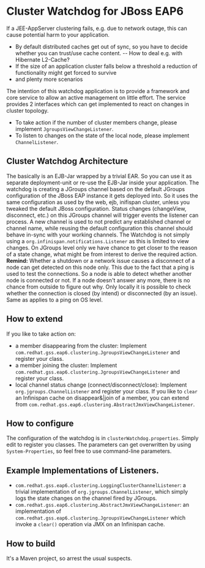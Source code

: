 # Cluster Watchdog for JBoss EAP6

If a JEE-AppServer clustering fails, e.g. due to network outage, this can cause potential harm to your application. 

- By default distributed caches get out of sync, so you have to decide whether you can trust/use cache content.
-- How to deal e.g. with Hibernate L2-Cache?
- If the size of an application cluster falls below a threshold a reduction of functionality might get forced to survive
- and plenty more scenarios

The intention of this watchdog application is to provide a framework and core service to allow an active management on little effort.
The service provides 2 interfaces which can get implemented to react on changes in cluster topology.

- To take action if the number of cluster members change, please implement `JgroupsViewChangeListener`. 
- To listen to changes on the state of the local node, please implement `ChannelListener`.

## Cluster Watchdog Architecture
The basically is an EJB-Jar wrapped by a trivial EAR. So you can use it as separate deployment-unit or re-use the EJB-Jar inside your application.
The watchdog is creating a JGroups channel based on the default JGroups configuration of the JBoss EAP instance it gets deployed into. So it uses the same configuration as used by the web, ejb, inifispan cluster, unless you tweaked the default JBoss configuration.
Status changes (changeView, disconnect, etc.) on this JGroups channel will trigger events the listener can process. A new channel is used to not predict any established channel or channel name, while reusing the default configuration this channel should behave in-sync with your working channels.
The Watchdog is not simply using a `org.infinispan.notifications.Listener` as this is limited to view changes. On JGroups level only we have chance to get closer to the reason of a state change, what might be from interest to derive the required action.
**Remind:** Whether a shutdown or a network issue causes a disconnect of a node can get detected on this node only. This due to the fact that a ping is used to test the connections. So a node is able to detect whether another node is connected or not. If a node doesn't answer any more, there is no chance from outside to figure out why. Only locally it is possible to check whether the connection is closed (by intend) or disconnected (by an issue). Same as applies to a ping on OS level.  

## How to extend
If you like to take action on:
- a member disappearing from the cluster: Implement `com.redhat.gss.eap6.clustering.JgroupsViewChangeListener` and register your class.
- a member joining the cluster: Implement `com.redhat.gss.eap6.clustering.JgroupsViewChangeListener` and register your class.
- local channel status change (connect/disconnect/close): Implement `org.jgroups.ChannelListener` and register your class.
If you like to `clear` an Infinispan cache on disappear&|join of a member, you can extend from `com.redhat.gss.eap6.clustering.AbstractJmxViewChangeListener`.

## How to configure
The configuration of the watchdog is in `clusterWatchdog.properties`. Simply edit to register you classes. The parameters can get overwritten by using `System-Properties`, so feel free to use command-line parameters.

## Example Implementations of Listeners.
- `com.redhat.gss.eap6.clustering.LoggingClusterChannelListener`: a trivial implementation of `org.jgroups.ChannelListener`, which simply logs the state changes on the channel fired by JGroups.
- `com.redhat.gss.eap6.clustering.AbstractJmxViewChangeListener`: an implementation of `com.redhat.gss.eap6.clustering.JgroupsViewChangeListener` which invoke a `clear()` operation via JMX on an Infinispan cache.

## How to build
It's a Maven project, so arrest the usual suspects.
